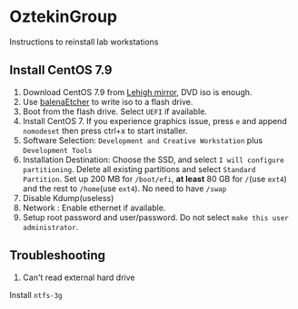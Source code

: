 # OztekinGroup
Instructions to reinstall lab workstations

## Install CentOS 7.9
1. Download CentOS 7.9 from [Lehigh mirror](http://linux.cc.lehigh.edu/centos/7/isos/x86_64/), DVD iso is enough.
2. Use [balenaEtcher](https://www.balena.io/etcher/) to write iso to a flash drive.
3. Boot from the flash drive. Select `UEFI` if available.
4. Install CentOS 7. If you experience graphics issue, press `e` and append `nomodeset` then press ctrl+x to start installer.
5. Software Selection: `Development and Creative Workstation` plus `Development Tools`
6. Installation Destination: Choose the SSD, and select `I will configure partitioning`. Delete all existing partitions and select `Standard Partition`. Set up 200 MB for `/boot/efi`, **at least** 80 GB for `/`(use `ext4`) and the rest to `/home`(use `ext4`). No need to have `/swap`
7. Disable Kdump(useless)
8. Network : Enable ethernet if available.
9. Setup root password and user/password. Do not select `make this user administrator`.

## Troubleshooting
1. Can't read external hard drive

Install `ntfs-3g`
